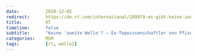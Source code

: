 ```yaml
---
date:          2020-12-02
redirect:      https://de.rt.com/international/109979-es-gibt-keine-zweite-welle/
title:         RT
timeline:      false
subtitle:      "Keine 'zweite Welle'? – Ex-Topwissenschaftler von Pfizer spricht von 'Pseudo-Pandemie'"
categories:    MSM
tags:          [rt, welle2]
---
```

